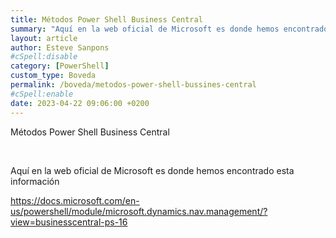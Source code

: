 ```yaml
---
title: Métodos Power Shell Business Central
summary: "Aquí en la web oficial de Microsoft es donde hemos encontrado esta información"
layout: article
author: Esteve Sanpons
#cSpell:disable
category: [PowerShell]
custom_type: Boveda
permalink: /boveda/metodos-power-shell-bussines-central
#cSpell:enable
date: 2023-04-22 09:06:00 +0200
---
```


Métodos Power Shell Business Central

<br>

Aquí en la web oficial de Microsoft es donde hemos encontrado esta información

https://docs.microsoft.com/en-us/powershell/module/microsoft.dynamics.nav.management/?view=businesscentral-ps-16
